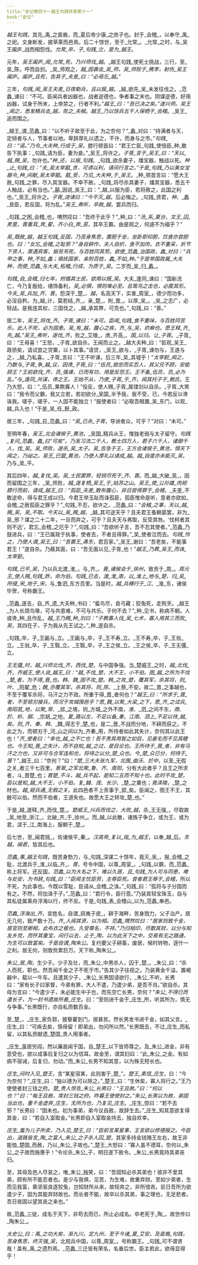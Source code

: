 ```yaml
---
title:"史记卷四十一越王句践世家第十一"
book:"史记"
---
```

_越王句践_，其先_禹_之苗裔，而_夏后帝少康_之庶子也。封于_会稽_，以奉守_禹_之祀。文身断发，披草莱而邑焉。后二十馀世，至于_允常_。_允常_之时，与_吴王阖庐_战而相怨伐。_允常_卒，子_句践_立，是为_越王_。

元年，_吴王阖庐_闻_允常_死，乃兴师伐_越_。_越王句践_使死士挑战，三行，至_吴_陈，呼而自刭。_吴_师观之，_越_因袭击_吴_师，_吴_师败于_槜李_，射伤_吴王阖庐_。_阖庐_且死，告其子_夫差_曰：“必毋忘_越_。”

三年，_句践_闻_吴王夫差_日夜勒兵，且以报_越_，_越_欲先_吴_未发往伐之。_范蠡_谏曰：“不可。臣闻兵者凶器也，战者逆德也，争者事之末也。阴谋逆德，好用凶器，试身于所末，上帝禁之，行者不利。”_越王_曰：“吾已决之矣。”遂兴师。_吴王_闻之，悉发精兵击_越_，败之_夫椒_。_越王_乃以馀兵五千人保栖于_会稽_。_吴王_追而围之。

_越王_谓_范蠡_曰：“以不听子故至于此，为之奈何？”_蠡_对曰：“持满者与天，定倾者与人，节事者以地。卑辞厚礼以遗之，不许，而身与之市。”_句践_曰：“诺。”乃令_大夫种_行成于_吴_，膝行顿首曰：“君王亡臣_句践_使倍臣_种_敢告下执事：_句践_请为臣，妻为妾。”_吴王_将许之。_子胥_言于_吴王_曰：“天以_越_赐_吴_，勿许也。”_种_还，以报_句践_。_句践_欲杀妻子，燔宝器，触战以死。_种_止_句践_曰：“夫_吴太宰嚭_贪，可诱以利，请间行言之。”于是_句践_乃以美女宝器令_种_间献_吴太宰嚭_。_嚭_受，乃见_大夫种_于_吴王_。_种_顿首言曰：“愿大王赦_句践_之罪，尽入其宝器。不幸不赦，_句践_将尽杀其妻子，燔其宝器，悉五千人触战，必有当也。”_嚭_因说_吴王_曰：“_越_以服为臣，若将赦之，此国之利也。”_吴王_将许之。_子胥_进谏曰：“今不灭_越_，后必悔之。_句践_贤君，_种_、_蠡_良臣，若反国，将为乱。”_吴王_弗听，卒赦_越_，罢兵而归。

_句践_之困_会稽_也，喟然叹曰：“吾终于此乎？”_种_曰：“_汤_系_夏台_，_文王_囚_羑里_，_晋重耳_奔_翟_，_齐小白_奔_莒_，其卒王霸。由是观之，何遽不为福乎？”

_吴_既赦_越_，_越王句践_反国，乃苦身焦思，置胆于坐，坐卧即仰胆，饮食亦尝胆也。曰：“女忘_会稽_之耻邪？”身自耕作，夫人自织，食不加肉，衣不重采，折节下贤人，厚遇宾客，振贫吊死，与百姓同其劳。欲使_范蠡_治国政，_蠡_对曰：“兵甲之事，_种_不如_蠡_；填抚国家，亲附百姓，_蠡_不如_种_。”于是举国政属_大夫种_，而使_范蠡_与大夫_柘稽_行成，为质于_吴_。二岁而_吴_归_蠡_。

_句践_自_会稽_归七年，拊循其士民，欲用以报_吴_。大夫_逢同_谏曰：“国新流亡，今乃复殷给，缮饰备利，_吴_必惧，惧则难必至。且鸷鸟之击也，必匿其形。今夫_吴_兵加_齐_、_晋_，怨深于_楚_、_越_，名高天下，实害_周室_，德少而功多，必淫自矜。为_越_计，莫若结_齐_，亲_楚_，附_晋_，以厚_吴_。_吴_之志广，必轻战。是我连其权，三国伐之，_越_承其弊，可克也。”_句践_曰：“善。”

居二年，_吴王_将伐_齐_。_子胥_谏曰：“未可。臣闻_句践_食不重味，与百姓同苦乐。此人不死，必为国患。_吴_有_越_，腹心之疾，_齐_与_吴_，疥癣也。愿王释_齐_先_越_。”_吴王_弗听，遂伐_齐_，败之_艾陵_，虏_齐高_、_国_以归。让_子胥_。_子胥_曰：“王毋喜！”王怒，_子胥_欲自杀，王闻而止之。_越大夫种_曰：“臣观_吴王_政骄矣，请试尝之贷粟，以卜其事。”请贷，_吴王_欲与，_子胥_谏勿与，王遂与之，_越_乃私喜。_子胥_言曰：“王不听谏，后三年_吴_其墟乎！”_太宰噽_闻之，乃数与_子胥_争_越_议，因谗_子胥_曰：“_伍员_貌忠而实忍人，其父兄不顾，安能顾王？王前欲伐_齐_，_员_强谏，已而有功，用是反怨王。王不备_伍员_，_员_必为乱。”与_逢同_共谋，谗之王。王始不从，乃使_子胥_于_齐_，闻其托子于_鲍氏_，王乃大怒，曰：“_伍员_果欺寡人！”役反，使人赐_子胥_属镂剑以自杀。_子胥_大笑曰：“我令而父霸，我又立若，若初欲分_吴国_半予我，我不受，已，今若反以谗诛我。嗟乎，嗟乎，一人固不能独立！”报使者曰：“必取吾眼置_吴_东门，以观_越_兵入也！”于是_吴_任_噽_政。

居三年，_句践_召_范蠡_曰：“_吴_已杀_子胥_，导谀者众，可乎？”对曰：“未可。”

至明年春，_吴王_北会诸侯于_黄池_，_吴国_精兵从王，惟独老弱与太子留守。_句践_复问_范蠡_，_蠡_曰“可矣”。乃发习流二千人，教士四万人，君子六千人，诸御千人，伐_吴_。_吴_师败，遂杀_吴_太子。_吴_告急于王，王方会诸侯于_黄池_，惧天下闻之，乃祕之。_吴王_已盟_黄池_，乃使人厚礼以请成_越_。_越_自度亦未能灭_吴_，乃与_吴_平。

其后四年，_越_复伐_吴_。_吴_士民罢弊，轻锐尽死于_齐_、_晋_。而_越_大破_吴_，因而留围之三年，_吴_师败，_越_遂复栖_吴王_于_姑苏之山_。_吴王_使_公孙雄_肉袒膝行而前，请成_越王_曰：“孤臣_夫差_敢布腹心，异日尝得罪于_会稽_，_夫差_不敢逆命，得与君王成以归。今君王举玉趾而诛孤臣，孤臣惟命是听，意者亦欲如_会稽_之赦孤臣之罪乎？”_句践_不忍，欲许之。_范蠡_曰：“_会稽_之事，天以_越_赐_吴_，_吴_不取。今天以_吴_赐_越_，_越_其可逆天乎？且夫君王蚤朝晏罢，非为_吴_邪？谋之二十二年，一旦而弃之，可乎？且夫天与弗取，反受其咎。‘伐柯者其则不远’，君忘_会稽_之厄乎？”_句践_曰：“吾欲听子言，吾不忍其使者。”_范蠡_乃鼓进兵，曰：“王已属政于执事，使者去，不者且得罪。”_吴_使者泣而去。_句践_怜之，乃使人谓_吴王_曰：“吾置王_甬东_，君百家。”_吴王_谢曰：“吾老矣，不能事君王！”遂自杀。乃蔽其面，曰：“吾无面以见_子胥_也！”_越王_乃葬_吴王_而诛_太宰噽_。

_句践_已平_吴_，乃以兵北渡_淮_，与_齐_、_晋_诸侯会于_徐州_，致贡于_周_。_周元王_使人赐_句践_胙，命为伯。_句践_已去，渡_淮_南，以_淮上_地与_楚_，归_吴_所侵_宋_地于_宋_，与_鲁泗_东方百里。当是时，_越_兵横行于_江_、_淮_东，诸侯毕贺，号称霸王。

_范蠡_遂去，自_齐_遗_大夫种_书曰：“蜚鸟尽，良弓藏；狡兔死，走狗烹。_越王_为人长颈鸟喙，可与共患难，不可与共乐。子何不去？”_种_见书，称病不朝。人或谗_种_且作乱，_越_王乃赐_种_剑曰：“子教寡人伐_吴_七术，寡人用其三而败_吴_，其四在子，子为我从先王试之。”_种_遂自杀。

_句践_卒，子_王鼫与_立。_王鼫与_卒，子_王不寿_立。_王不寿_卒，子_王翁_立。_王翁_卒，子_王翳_立。_王翳_卒，子_王之侯_立。_王之侯_卒，子_王无彊_立。

_王无彊_时，_越_兴师北伐_齐_，西伐_楚_，与中国争强。当_楚威王_之时，_越_北伐_齐_，_齐威王_使人说_越王_曰：“_越_不伐_楚_，大不王，小不伯。图_越_之所为不伐_楚_者，为不得_晋_也。_韩_、_魏_固不攻_楚_。_韩_之攻_楚_，覆其军，杀其将，则_叶_、_阳翟_危；_魏_亦覆其军，杀其将，则_陈_、_上蔡_不安。故二_晋_之事越也，不至于覆军杀将，马汗之力不效。所重于得_晋_者何也？”_越王_曰：“所求于_晋_者，不至顿刃接兵，而况于攻城围邑乎？愿_魏_以聚_大梁_之下，愿_齐_之试兵_南阳莒_地，以聚_常_、_郯_之境，则_方城_之外不南，_淮_、_泗_之间不东，_商_、_於_、_析_、_郦_、_宗胡_之地，_夏_路以左，不足以备_秦_，_江南_、_泗上_不足以待_越_矣。则_齐_、_秦_、_韩_、_魏_得志于_楚_也，是二_晋_不战而分地，不耕而获之。不此之为，而顿刃于_河_山之间以为_齐秦_用，所待者如此其失计，奈何其以此王也！”_齐_使者曰：“幸也_越_之不亡也！吾不贵其用智之如目，见豪毛而不见其睫也。今王知_晋_之失计，而不自知_越_之过，是目论也。王所待于_晋_者，非有马汗之力也，又非可与合军连和也，将待之以分_楚_众也。今_楚_众已分，何待于_晋_？”_越王_曰：“奈何？”曰：“_楚_三大夫张九军，北围_曲沃_、_於中_，以至_无假之关_者三千七百里，_景翠_之军北聚_鲁_、_齐_、_南阳_，分有大此者乎？且王之所求者，斗_晋楚_也；_晋楚_不斗，_越_兵不起，是知二五而不知十也。此时不攻_楚_，臣以是知_越_大不王，小不伯。复_雠_、_庞_、_长沙_，_楚_之粟也；_竟泽陵_，_楚_之材也。_越_窥兵通_无假之关_，此四邑者不上贡事于_郢_矣。臣闻之，图王不王，其敝可以伯。然而不伯者，王道失也。故愿大王之转攻_楚_也。”

于是_越_遂释_齐_而伐_楚_。_楚威王_兴兵而伐之，大败_越_，杀_王无强_，尽取故_吴_地至_浙江_，北破_齐_于_徐州_。而_越_以此散，诸族子争立，或为王，或为君，滨于_江_南海上，服朝于_楚_。

后七世，至_闽君摇_，佐诸侯平_秦_。_汉高帝_复以_摇_为_越王_，以奉_越_后。_东越_，_闽君_，皆其后也。

_范蠡_事_越王句践_，既苦身勠力，与_句践_深谋二十馀年，竟灭_吴_，报_会稽_之耻，北渡兵于_淮_以临_齐_、_晋_，号令中国，以尊_周室_，_句践_以霸，而_范蠡_称上将军。还反国，_范蠡_以为大名之下，难以久居，且_句践_为人可与同患，难与处安，为书辞_句践_曰：“臣闻主忧臣劳，主辱臣死。昔者君王辱于_会稽_，所以不死，为此事也。今既以雪耻，臣请从_会稽_之诛。”_句践_曰：“孤将与子分国而有之。不然，将加诛于子。”_范蠡_曰：“君行令，臣行意。”乃装其轻宝珠玉，自与其私徒属乘舟浮海以行，终不反。于是_句践_表_会稽山_以为_范蠡_奉邑。

_范蠡_浮海出_齐_，变姓名，自谓_鸱夷子皮_，耕于海畔，苦身戮力，父子治产。居无几何，致产数十万。_齐_人闻其贤，以为相。_范蠡_喟然叹曰：“居家则致千金，居官则至卿相，此布衣之极也。久受尊名，不祥。”乃归相印，尽散其财，以分与知友乡党，而怀其重宝，间行以去，止于_陶_，以为此天下之中，交易有无之路通，为生可以致富矣。于是自谓_陶朱公_。复约要父子耕畜，废居，候时转物，逐什一之利。居无何，则致赀累巨万。天下称_陶朱公_。

_朱公_居_陶_，生少子。少子及壮，而_朱公_中男杀人，囚于_楚_。_朱公_曰：“杀人而死，职也。然吾闻千金之子不死于市。”告其少子往视之。乃装黄金千溢，置褐器中，载以一牛车。且遣其少子，_朱公_长男固请欲行，_朱公_不听。长男曰：“家有长子曰家督，今弟有罪，大人不遣，乃遣少弟，是吾不肖。”欲自杀。其母为言曰：“今遣少子，未必能生中子也，而先空亡长男，奈何？”_朱公_不得已而遣长子，为一封书遗故所善_庄生_。曰：“至则进千金于_庄生_所，听其所为，慎无与争事。”长男既行，亦自私赍数百金。

至_楚_，_庄生_家负郭，披藜藋到门，居甚贫。然长男发书进千金，如其父言。_庄生_曰：“可疾去矣，慎毋留！即弟出，勿问所以然。”长男既去，不过_庄生_而私留，以其私赍献遗_楚国_贵人用事者。

_庄生_虽居穷阎，然以廉直闻于国，自_楚王_以下皆师尊之。及_朱公_进金，非有意受也，欲以成事后复归之以为信耳。故金至，谓其妇曰：“此_朱公_之金。有如病不宿诫，后复归，勿动。”而_朱公_长男不知其意，以为殊无短长也。

_庄生_间时入见_楚王_，言“某星宿某，此则害于_楚_”。_楚王_素信_庄生_，曰：“今为奈何？”_庄生_曰：“独以德为可以除之。”_楚王_曰：“生休矣，寡人将行之。”王乃使使者封三钱之府。_楚_贵人惊告_朱公_长男曰：“王且赦。”曰：“何以也？”曰：“每王且赦，常封三钱之府。昨暮王使使封之。”_朱公_长男以为赦，弟固当出也，重千金虚弃_庄生_，无所为也，乃复见_庄生_。_庄生_惊曰：“若不去邪？”长男曰：“固未也。初为事弟，弟今议自赦，故辞生去。”_庄生_知其意欲复得其金，曰：“若自入室取金。”长男即自入室取金持去，独自欢幸。

_庄生_羞为儿子所卖，乃入见_楚王_曰：“臣前言某星事，王言欲以修德报之。今臣出，道路皆言_陶_之富人_朱公_之子杀人囚_楚_，其家多持金钱赂王左右，故王非能恤_楚国_而赦，乃以_朱公_子故也。”_楚王_大怒曰：“寡人虽不德耳，奈何以_朱公_之子故而施惠乎！”令论杀_朱公_子，明日遂下赦令。_朱公_长男竟持其弟丧归。

至，其母及邑人尽哀之，唯_朱公_独笑，曰：“吾固知必杀其弟也！彼非不爱其弟，顾有所不能忍者也。是少与我俱，见苦，为生难，故重弃财。至如少弟者，生而见我富，乘坚驱良逐狡兔，岂知财所从来，故轻弃之，非所惜吝。前日吾所为欲遣少子，固为其能弃财故也。而长者不能，故卒以杀其弟，事之理也，无足悲者。吾日夜固以望其丧之来也。”

故_范蠡_三徙，成名于天下，非苟去而已，所止必成名。卒老死于_陶_，故世传曰_陶朱公_。

_太史公_曰：_禹_之功大矣，渐九川，定九州，至于今诸_夏_艾安。及苗裔_句践_，苦身焦思，终灭强_吴_，北观兵中国，以尊_周室_，号称霸王。_句践_可不谓贤哉！盖有_禹_之遗烈焉。_范蠡_三迁皆有荣名，名垂后世。臣主若此，欲毋显得乎！
